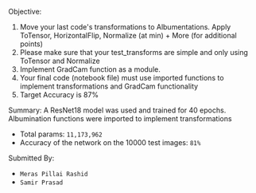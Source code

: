 Objective:

1. Move your last code's transformations to Albumentations. Apply ToTensor, HorizontalFlip, Normalize (at min) + More (for additional points)
2. Please make sure that your test_transforms are simple and only using ToTensor and Normalize
3. Implement GradCam function as a module. 
4. Your final code (notebook file) must use imported functions to implement transformations and GradCam functionality
5. Target Accuracy is 87%

Summary:
A ResNet18 model was used and trained for 40 epochs. Albumination functions were imported to implement transformations

* Total params: `11,173,962`
* Accuracy of the network on the 10000 test images:  `81%`

Submitted By: 
* `Meras Pillai Rashid`
* `Samir Prasad`
